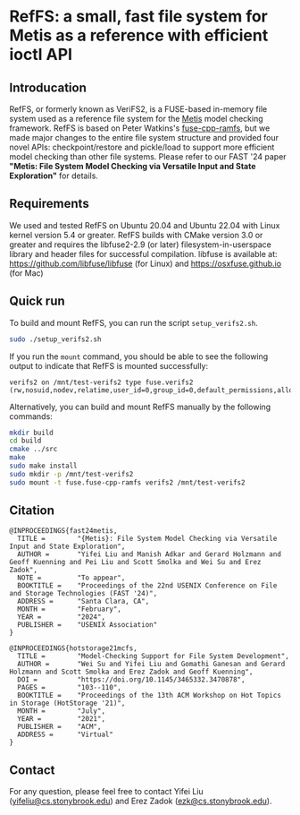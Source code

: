 # RefFS: a small, fast file system for Metis as a reference with efficient ioctl API

## Introducation

RefFS, or formerly known as VeriFS2, is a FUSE-based in-memory file system used as 
a reference file system for the [Metis](https://github.com/sbu-fsl/nfs-validator) model 
checking framework.  RefFS is based on Peter Watkins's [fuse-cpp-ramfs](https://github.com/watkipet/fuse-cpp-ramfs),
but we made major changes to the entire file system structure and provided 
four novel APIs: checkpoint/restore and pickle/load to support more 
efficient model checking than other file systems.  Please refer to our 
FAST '24 paper **"Metis: File System Model Checking via Versatile Input and State Exploration"**
for details.

## Requirements

We used and tested RefFS on Ubuntu 20.04 and Ubuntu 22.04 with Linux kernel version 
5.4 or greater.  RefFS builds 
with CMake version 3.0 or greater and requires the libfuse2-2.9 (or later) filesystem-in-userspace 
library and header files for successful compilation. libfuse is available at: 
https://github.com/libfuse/libfuse (for Linux) and
https://osxfuse.github.io (for Mac)

## Quick run

To build and mount RefFS, you can run the script `setup_verifs2.sh`.

```bash 
sudo ./setup_verifs2.sh
```

If you run the `mount` command, you should be able to see the following 
output to indicate that RefFS is mounted successfully:

```
verifs2 on /mnt/test-verifs2 type fuse.verifs2 (rw,nosuid,nodev,relatime,user_id=0,group_id=0,default_permissions,allow_other)
```

Alternatively, you can build and mount RefFS manually by the following commands:

```bash
mkdir build
cd build
cmake ../src
make
sudo make install
sudo mkdir -p /mnt/test-verifs2
sudo mount -t fuse.fuse-cpp-ramfs verifs2 /mnt/test-verifs2
```

## Citation 

```
@INPROCEEDINGS{fast24metis,
  TITLE =        "{Metis}: File System Model Checking via Versatile Input and State Exploration",
  AUTHOR =       "Yifei Liu and Manish Adkar and Gerard Holzmann and Geoff Kuenning and Pei Liu and Scott Smolka and Wei Su and Erez Zadok",
  NOTE =         "To appear",
  BOOKTITLE =    "Proceedings of the 22nd USENIX Conference on File and Storage Technologies (FAST '24)",
  ADDRESS =      "Santa Clara, CA",
  MONTH =        "February",
  YEAR =         "2024",
  PUBLISHER =    "USENIX Association"
}
```

```
@INPROCEEDINGS{hotstorage21mcfs,
  TITLE =        "Model-Checking Support for File System Development",
  AUTHOR =       "Wei Su and Yifei Liu and Gomathi Ganesan and Gerard Holzmann and Scott Smolka and Erez Zadok and Geoff Kuenning",
  DOI =          "https://doi.org/10.1145/3465332.3470878",
  PAGES =        "103--110",
  BOOKTITLE =    "Proceedings of the 13th ACM Workshop on Hot Topics in Storage (HotStorage '21)",
  MONTH =        "July",
  YEAR =         "2021",
  PUBLISHER =    "ACM",
  ADDRESS =      "Virtual"
}
```

## Contact 
For any question, please feel free to contact Yifei Liu ([yifeliu@cs.stonybrook.edu](mailto:yifeliu@cs.stonybrook.edu))
and Erez Zadok ([ezk@cs.stonybrook.edu](mailto:ezk@cs.stonybrook.edu)).
